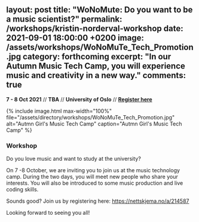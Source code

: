 layout: post
title:  "WoNoMute: Do you want to be a music scientist?"
permalink: /workshops/kristin-norderval-workshop
date:   2021-09-01 18:00:00 +0200
image: /assets/workshops/WoNoMuTe_Tech_Promotion.jpg
category: forthcoming
excerpt: "In our Autumn Music Tech Camp, you will experience music and creativity in a new way."
comments: true
---

**7 - 8 Oct 2021** // **TBA** // **University of Oslo** // <strong><a href="https://nettskjema.no/a/214587 /1">Register here</a></strong>

{% include image.html
max-width="100%" file="/assets/directory/workshops/WoNoMuTe_Tech_Promotion.jpg" alt="Autmn Girl's Music Tech Camp"
caption="Autmn Girl's Music Tech Camp" %}

### Workshop

Do you love music and want to study at the university?

On 7 -8 October, we are inviting you to join us at the music technology camp. During the two days, you will meet new people who share your interests. You will also be introduced to some music production and live coding skills.

Sounds good? Join us by registering here: https://nettskjema.no/a/214587

Looking forward to seeing you all!
